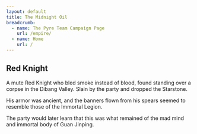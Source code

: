 ```yaml
---
layout: default
title: The Midnight Oil
breadcrumb:
  - name: The Pyre Team Campaign Page
    url: /empire/
  - name: Home
    url: /
---
```

## Red Knight

A mute Red Knight who bled smoke instead of blood, found standing over a corpse in the Dibang Valley. Slain by the party and dropped the Starstone.

His armor was ancient, and the banners flown from his spears seemed to resemble those of the Immortal Legion.

The party would later learn that this was what remained of the mad mind and immortal body of Guan Jinping.

